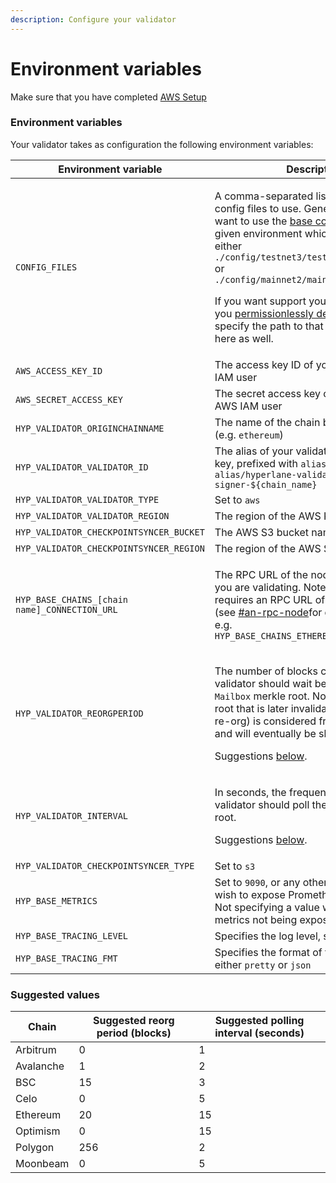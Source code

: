 ```yaml
---
description: Configure your validator
---
```


# Environment variables

Make sure that you have completed [AWS Setup](aws-setup.md)

### Environment variables

Your validator takes as configuration the following environment variables:

| Environment variable                          | Description                                                                                                                                                                                                                                                                                                                                                                                                                                                                                                                                                   |
| --------------------------------------------- | ------------------------------------------------------------------------------------------------------------------------------------------------------------------------------------------------------------------------------------------------------------------------------------------------------------------------------------------------------------------------------------------------------------------------------------------------------------------------------------------------------------------------------------------------------------- |
| `CONFIG_FILES`                                | <p>A comma-separated list of paths for the config files to use. Generally, you will want to use the <a href="https://github.com/hyperlane-xyz/hyperlane-monorepo/tree/main/rust/config">base config file</a> for a given environment which is stored at either <code>./config/testnet3/testnet3_config.json</code> or <code>./config/mainnet2/mainnet2_config.json</code></p><p></p><p>If you want support your own chain that you <a href="broken-reference">permissionlessly deployed</a>, you specify the path to that agent config file here as well.</p> |
| `AWS_ACCESS_KEY_ID`                           | The access key ID of your validator's AWS IAM user                                                                                                                                                                                                                                                                                                                                                                                                                                                                                                            |
| `AWS_SECRET_ACCESS_KEY`                       | The secret access key of your validator's AWS IAM user                                                                                                                                                                                                                                                                                                                                                                                                                                                                                                        |
| `HYP_VALIDATOR_ORIGINCHAINNAME`               | The name of the chain being validated (e.g. `ethereum`)                                                                                                                                                                                                                                                                                                                                                                                                                                                                                                       |
| `HYP_VALIDATOR_VALIDATOR_ID`                  | The alias of your validator's AWS KMS key, prefixed with `alias/`, e.g. `alias/hyperlane-validator-signer-${chain_name}`                                                                                                                                                                                                                                                                                                                                                                                                                                      |
| `HYP_VALIDATOR_VALIDATOR_TYPE`                | Set to `aws`                                                                                                                                                                                                                                                                                                                                                                                                                                                                                                                                                  |
| `HYP_VALIDATOR_VALIDATOR_REGION`              | The region of the AWS KMS key                                                                                                                                                                                                                                                                                                                                                                                                                                                                                                                                 |
| `HYP_VALIDATOR_CHECKPOINTSYNCER_BUCKET`       | The AWS S3 bucket name                                                                                                                                                                                                                                                                                                                                                                                                                                                                                                                                        |
| `HYP_VALIDATOR_CHECKPOINTSYNCER_REGION`       | The region of the AWS S3 bucket                                                                                                                                                                                                                                                                                                                                                                                                                                                                                                                               |
| `HYP_BASE_CHAINS_[chain name]_CONNECTION_URL` | <p>The RPC URL of the node for the chain you are validating. Note Polygon mainnet requires an RPC URL of an archive node (see <a data-mention href="./#an-rpc-node">#an-rpc-node</a>for details).<br>e.g. <code>HYP_BASE_CHAINS_ETHEREUM_CONNECTION_URL</code></p>                                                                                                                                                                                                                                                                                            |
| `HYP_VALIDATOR_REORGPERIOD`                   | <p>The number of blocks confirmations validator should wait before signing the <code>Mailbox</code> merkle root. Note that signing a root that is later invalidated (i.e. due to a re-org) is considered fraudulent behavior and will eventually be slashable.</p><p>Suggestions <a href="environment-variables.md#suggested-reorg-periods">below</a>.</p>                                                                                                                                                                                                    |
| `HYP_VALIDATOR_INTERVAL`                      | <p>In seconds, the frequency with which the validator should poll the <code>Mailbox</code> merkle root.</p><p>Suggestions <a href="environment-variables.md#suggested-reorg-periods">below</a>.</p>                                                                                                                                                                                                                                                                                                                                                           |
| `HYP_VALIDATOR_CHECKPOINTSYNCER_TYPE`         | Set to `s3`                                                                                                                                                                                                                                                                                                                                                                                                                                                                                                                                                   |
| `HYP_BASE_METRICS`                            | Set to `9090`, or any other port number you wish to expose Prometheus metrics on. Not specifying a value will result in metrics not being exposed.                                                                                                                                                                                                                                                                                                                                                                                                            |
| `HYP_BASE_TRACING_LEVEL`                      | Specifies the log level, set to `info`                                                                                                                                                                                                                                                                                                                                                                                                                                                                                                                        |
| `HYP_BASE_TRACING_FMT`                        | Specifies the format of the logs, set it to either `pretty` or `json`                                                                                                                                                                                                                                                                                                                                                                                                                                                                                         |

### Suggested values

| Chain     | Suggested reorg period (blocks) | Suggested polling interval (seconds) |
| --------- | ------------------------------- | ------------------------------------ |
| Arbitrum  | 0                               | 1                                    |
| Avalanche | 1                               | 2                                    |
| BSC       | 15                              | 3                                    |
| Celo      | 0                               | 5                                    |
| Ethereum  | 20                              | 15                                   |
| Optimism  | 0                               | 15                                   |
| Polygon   | 256                             | 2                                    |
| Moonbeam  | 0                               | 5                                    |

